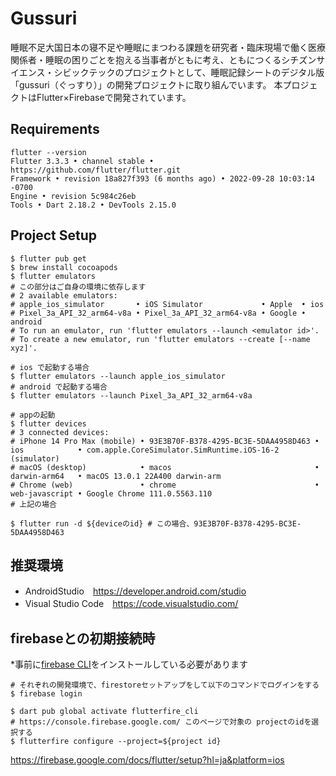 # Gussuri
睡眠不足大国日本の寝不足や睡眠にまつわる課題を研究者・臨床現場で働く医療関係者・睡眠の困りごとを抱える当事者がともに考え、ともにつくるシチズンサイエンス・シビックテックのプロジェクトとして、睡眠記録シートのデジタル版「gussuri（ぐっすり）」の開発プロジェクトに取り組んでいます。
本プロジェクトはFlutter×Firebaseで開発されています。

## Requirements
```
flutter --version
Flutter 3.3.3 • channel stable • https://github.com/flutter/flutter.git
Framework • revision 18a827f393 (6 months ago) • 2022-09-28 10:03:14 -0700
Engine • revision 5c984c26eb
Tools • Dart 2.18.2 • DevTools 2.15.0
```

## Project Setup
```shell
$ flutter pub get
$ brew install cocoapods
$ flutter emulators
# この部分はご自身の環境に依存します
# 2 available emulators:
# apple_ios_simulator       • iOS Simulator             • Apple  • ios
# Pixel_3a_API_32_arm64-v8a • Pixel_3a_API_32_arm64-v8a • Google • android
# To run an emulator, run 'flutter emulators --launch <emulator id>'.
# To create a new emulator, run 'flutter emulators --create [--name xyz]'.

# ios で起動する場合
$ flutter emulators --launch apple_ios_simulator
# android で起動する場合
$ flutter emulators --launch Pixel_3a_API_32_arm64-v8a

# appの起動
$ flutter devices
# 3 connected devices:
# iPhone 14 Pro Max (mobile) • 93E3B70F-B378-4295-BC3E-5DAA4958D463 • ios            • com.apple.CoreSimulator.SimRuntime.iOS-16-2 (simulator)
# macOS (desktop)            • macos                                • darwin-arm64   • macOS 13.0.1 22A400 darwin-arm
# Chrome (web)               • chrome                               • web-javascript • Google Chrome 111.0.5563.110
# 上記の場合

$ flutter run -d ${deviceのid} # この場合、93E3B70F-B378-4295-BC3E-5DAA4958D463
```

## 推奨環境
* AndroidStudio　https://developer.android.com/studio
* Visual Studio Code　https://code.visualstudio.com/

## firebaseとの初期接続時
*事前に[firebase CLI](https://firebase.google.com/docs/cli?hl=ja)をインストールしている必要があります
```shell
# それぞれの開発環境で、firestoreセットアップをして以下のコマンドでログインをする
$ firebase login

$ dart pub global activate flutterfire_cli
# https://console.firebase.google.com/ このページで対象の projectのidを選択する
$ flutterfire configure --project=${project id}
```
https://firebase.google.com/docs/flutter/setup?hl=ja&platform=ios
